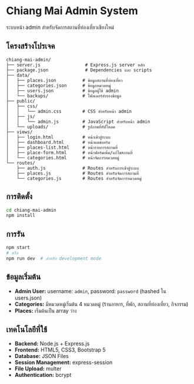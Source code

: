 # Chiang Mai Admin System

ระบบหน้า admin สำหรับจัดการสถานที่ท่องเที่ยวเชียงใหม่

## โครงสร้างโปรเจค

```
chiang-mai-admin/
├── server.js                 # Express.js server หลัก
├── package.json              # Dependencies และ scripts
├── data/
│   ├── places.json          # ข้อมูลสถานที่ท่องเที่ยว
│   ├── categories.json      # ข้อมูลหมวดหมู่
│   ├── users.json           # ข้อมูลผู้ใช้ admin
│   └── backups/             # โฟลเดอร์สำรองข้อมูล
├── public/
│   ├── css/
│   │   └── admin.css        # CSS สำหรับหน้า admin
│   ├── js/
│   │   └── admin.js         # JavaScript สำหรับหน้า admin
│   └── uploads/             # รูปภาพที่อัปโหลด
├── views/
│   ├── login.html           # หน้าเข้าสู่ระบบ
│   ├── dashboard.html       # หน้าแดชบอร์ด
│   ├── places-list.html     # หน้ารายการสถานที่
│   ├── place-form.html      # หน้าฟอร์มเพิ่ม/แก้ไขสถานที่
│   └── categories.html      # หน้าจัดการหมวดหมู่
└── routes/
    ├── auth.js              # Routes สำหรับการเข้าสู่ระบบ
    ├── places.js            # Routes สำหรับจัดการสถานที่
    └── categories.js        # Routes สำหรับจัดการหมวดหมู่
```

## การติดตั้ง

```bash
cd chiang-mai-admin
npm install
```

## การรัน

```bash
npm start
# หรือ
npm run dev  # สำหรับ development mode
```

## ข้อมูลเริ่มต้น

- **Admin User:** username: `admin`, password: `password` (hashed ใน users.json)
- **Categories:** มีหมวดหมู่เริ่มต้น 4 หมวดหมู่ (ร้านอาหาร, ที่พัก, สถานที่ท่องเที่ยว, กิจกรรม)
- **Places:** เริ่มต้นเป็น array ว่าง

## เทคโนโลยีที่ใช้

- **Backend:** Node.js + Express.js
- **Frontend:** HTML5, CSS3, Bootstrap 5
- **Database:** JSON Files
- **Session Management:** express-session
- **File Upload:** multer
- **Authentication:** bcrypt
